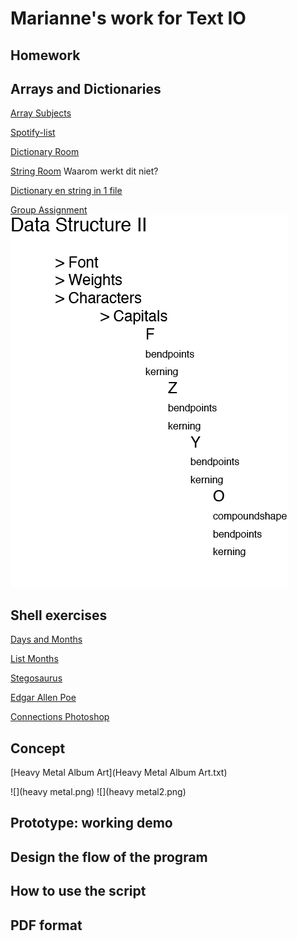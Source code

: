 # Marianne's work for Text IO 

## Homework

## Arrays and Dictionaries

[Array Subjects](Array.pv)

[Spotify-list](my_data_spotify.py)

[Dictionary Room](room.py)

[String Room](string.py)
Waarom werkt dit niet?

[Dictionary en string in 1 file](roominonefile.pv)


[Group Assignment](fontdatabase.py)
![](Diagram.png)


## Shell exercises

[Days and Months](daysmonths.rtf)

[List Months](months.rtf)

[Stegosaurus](stegosaurus.rtf)

[Edgar Allen Poe](poe.txt)

[Connections Photoshop](connections.rtf)




## Concept

[Heavy Metal Album Art](Heavy Metal Album Art.txt)

![](heavy metal.png)
![](heavy metal2.png)






## Prototype: working demo

## Design the flow of the program

## How to use the script

## PDF format 
			
